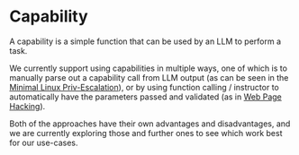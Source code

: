 # Capability

A capability is a simple function that can be used by an LLM to perform a task.

We currently support using capabilities in multiple ways, one of which is to manually parse out a capability call from LLM output
(as can be seen in the [Minimal Linux Priv-Escalation](/usecases/minimal/minimal.py)), or by using function calling / instructor
to automatically have the parameters passed and validated (as in [Web Page Hacking](/usecases/web/simple.py)).

Both of the approaches have their own advantages and disadvantages, and we are currently exploring those and further ones to see
which work best for our use-cases.
